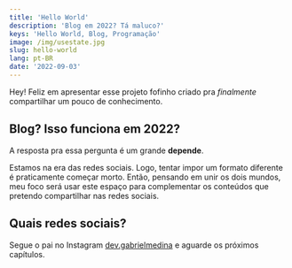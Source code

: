 ```yaml
---
title: 'Hello World'
description: 'Blog em 2022? Tá maluco?'
keys: 'Hello World, Blog, Programação'
image: /img/usestate.jpg
slug: hello-world
lang: pt-BR
date: '2022-09-03'
---
```


Hey! Feliz em apresentar esse projeto fofinho criado pra *finalmente* compartilhar um pouco de conhecimento.

## Blog? Isso funciona em 2022?

A resposta pra essa pergunta é um grande **depende**.

Estamos na era das redes sociais. Logo, tentar impor um formato diferente é praticamente começar morto. Então, pensando em unir os dois mundos, meu foco será usar este espaço para complementar os conteúdos que pretendo compartilhar nas redes sociais.

## Quais redes sociais?

Segue o pai no Instagram [dev.gabrielmedina](https://www.instagram.com/dev.gabrielmedina/) e aguarde os próximos capítulos.